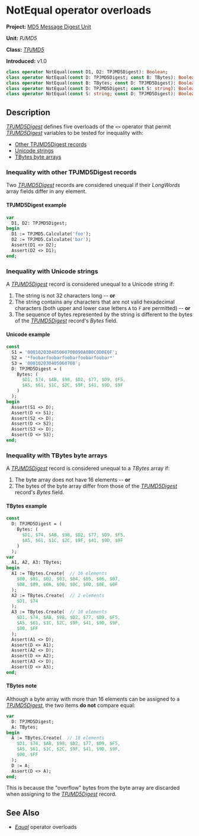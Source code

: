 # NotEqual operator overloads

**Project:** [MD5 Message Digest Unit](../API.md)

**Unit:** _PJMD5_

**Class:** [_TPJMD5_](./TPJMD5.md)

**Introduced:** v1.0

```pascal
class operator NotEqual(const D1, D2: TPJMD5Digest): Boolean;
class operator NotEqual(const D: TPJMD5Digest; const B: TBytes): Boolean;
class operator NotEqual(const B: TBytes; const D: TPJMD5Digest): Boolean;
class operator NotEqual(const D: TPJMD5Digest; const S: string): Boolean;
class operator NotEqual(const S: string; const D: TPJMD5Digest): Boolean;
```

## Description

[_TPJMD5Digest_](./TPJMD5Digest.md) defines five overloads of the `<>` operator that permit [_TPJMD5Digest_](./TPJMD5Digest.md) variables to be tested for inequality with:

* [Other TPJMD5Digest records](#inequality-with-other-tpjmd5digest-records)
* [Unicode strings](#inequality-with-unicode-strings)
* [TBytes byte arrays](#inequality-with-tbytes-byte-arrays)

### Inequality with other TPJMD5Digest records

Two [_TPJMD5Digest_](./TPJMD5Digest.md) records are considered unequal if their _LongWords_ array fields differ in any element.

#### TPJMD5Digest example

```pascal
var
  D1, D2: TPJMD5Digest;
begin
  D1 := TPJMD5.Calculate('foo');
  D2 := TPJMD5.Calculate('bar');
  Assert(D1 <> D2);
  Assert(D2 <> D1);
end;
```

### Inequality with Unicode strings

A [_TPJMD5Digest_](./TPJMD5Digest.md) record is considered unequal to a Unicode string if:

1. The string is not 32 characters long -- **or**
2. The string contains any characters that are not valid hexadecimal characters (both upper and lower case letters `A` to `F` are permitted) -- **or**
3. The sequence of bytes represented by the string is different to the bytes of the [_TPJMD5Digest_](./TPJMD5Digest.md) record's _Bytes_ field.

#### Unicode example

```pascal
const
  S1 = '000102030405060708090A0B0C0D0E0F';
  S2 = '*foobarfoobarfoobarfoobarfoobar*'
  S3 = '000102030405060708';
  D: TPJMD5Digest = (
    Bytes: (
      $D1, $74, $AB, $98, $D2, $77, $D9, $F5,
      $A5, $61, $1C, $2C, $9F, $41, $9D, $9F
    )
  );
begin
  Assert(S1 <> D);
  Assert(D <> S1);
  Assert(S2 <> D);
  Assert(D <> S2);
  Assert(S3 <> D);
  Assert(D <> S3);
end;
```

### Inequality with TBytes byte arrays

A [_TPJMD5Digest_](./TPJMD5Digest.md) record is considered unequal to a _TBytes_ array if:

1. The byte array does not have 16 elements -- **or**
2. The bytes of the byte array differ from those of the [_TPJMD5Digest_](./TPJMD5Digest.md) record's _Bytes_ field.

#### TBytes example

```pascal
const
  D: TPJMD5Digest = (
    Bytes: (
      $D1, $74, $AB, $98, $D2, $77, $D9, $F5,
      $A5, $61, $1C, $2C, $9F, $41, $9D, $9F
    )
  );
var
  A1, A2, A3: TBytes;
begin
  A1 := TBytes.Create(  // 16 elements
    $00, $01, $02, $03, $04, $05, $06, $07,
    $08, $09, $0A, $0B, $0C, $0D, $0E, $0F
  );
  A2 := TBytes.Create(  // 2 elements
    $D1, $74
  );
  A3 := TBytes.Create(  // 18 elements
    $D1, $74, $AB, $98, $D2, $77, $D9, $F5,
    $A5, $61, $1C, $2C, $9F, $41, $9D, $9F,
    $00, $FF
  );
  Assert(A1 <> D);
  Assert(D <> A1);
  Assert(A2 <> D);
  Assert(D <> A2);
  Assert(A3 <> D);
  Assert(D <> A3);
end;
```

#### TBytes note

Although a byte array with more than 16 elements can be assigned to a [_TPJMD5Digest_](./TPJMD5Digest.md), the two items **do not** compare equal:

```pascal
var
  D: TPJMD5Digest;
  A: TBytes;
begin
  A := TBytes.Create(  // 18 elements
    $D1, $74, $AB, $98, $D2, $77, $D9, $F5,
    $A5, $61, $1C, $2C, $9F, $41, $9D, $9F,
    $00, $FF
  );
  D := A;
  Assert(D <> A);
end;
```

This is because the "overflow" bytes from the byte array are discarded when assigning to the [_TPJMD5Digest_](./TPJMD5Digest.md) record.

## See Also

* [_Equal_](TPJMD5Digest-Equal.md) operator overloads
